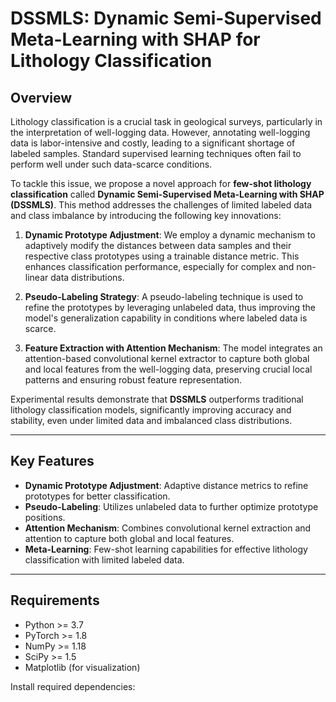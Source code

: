 # DSSMLS: Dynamic Semi-Supervised Meta-Learning with SHAP for Lithology Classification

## Overview

Lithology classification is a crucial task in geological surveys, particularly in the interpretation of well-logging data. However, annotating well-logging data is labor-intensive and costly, leading to a significant shortage of labeled samples. Standard supervised learning techniques often fail to perform well under such data-scarce conditions.

To tackle this issue, we propose a novel approach for **few-shot lithology classification** called **Dynamic Semi-Supervised Meta-Learning with SHAP (DSSMLS)**. This method addresses the challenges of limited labeled data and class imbalance by introducing the following key innovations:

1. **Dynamic Prototype Adjustment**: We employ a dynamic mechanism to adaptively modify the distances between data samples and their respective class prototypes using a trainable distance metric. This enhances classification performance, especially for complex and non-linear data distributions.
   
2. **Pseudo-Labeling Strategy**: A pseudo-labeling technique is used to refine the prototypes by leveraging unlabeled data, thus improving the model's generalization capability in conditions where labeled data is scarce.

3. **Feature Extraction with Attention Mechanism**: The model integrates an attention-based convolutional kernel extractor to capture both global and local features from the well-logging data, preserving crucial local patterns and ensuring robust feature representation.

Experimental results demonstrate that **DSSMLS** outperforms traditional lithology classification models, significantly improving accuracy and stability, even under limited data and imbalanced class distributions.

---

## Key Features

- **Dynamic Prototype Adjustment**: Adaptive distance metrics to refine prototypes for better classification.
- **Pseudo-Labeling**: Utilizes unlabeled data to further optimize prototype positions.
- **Attention Mechanism**: Combines convolutional kernel extraction and attention to capture both global and local features.
- **Meta-Learning**: Few-shot learning capabilities for effective lithology classification with limited labeled data.

---

## Requirements

- Python >= 3.7
- PyTorch >= 1.8
- NumPy >= 1.18
- SciPy >= 1.5
- Matplotlib (for visualization)

Install required dependencies:

 